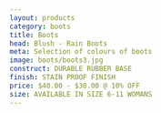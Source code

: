 ```yaml
---
layout: products
category: boots
title: Boots
head: Blush - Rain Boots
meta: Selection of colours of boots
image: boots/boots3.jpg
construct: DURABLE RUBBER BASE
finish: STAIN PROOF FINISH
price: $40.00 - $30.00 @ 10% OFF 
size: AVAILABLE IN SIZE 6-11 WOMANS
---
```


